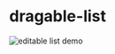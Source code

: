 # dragable-list

![editable list demo](https://user-images.githubusercontent.com/61964090/210489912-aa6503ec-4702-46e2-bfdc-da694191a89b.gif)
